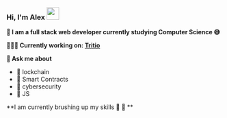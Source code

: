 ### Hi, I'm Alex <img src="https://github.com/TheDudeThatCode/TheDudeThatCode/blob/master/Assets/Hi.gif" width="29px">

**:eyes: I am a full stack web developer currently studying Computer Science 😅**

**👨🏻‍💻 Currently working on: [Tritio](https://github.com/TritioDev)**

**💬 Ask me about**
- :see_no_evil: lockchain
- :see_no_evil: Smart Contracts
- :see_no_evil: cybersecurity
- :see_no_evil: JS


**I am currently brushing up my skills :punch: :muscle: **

